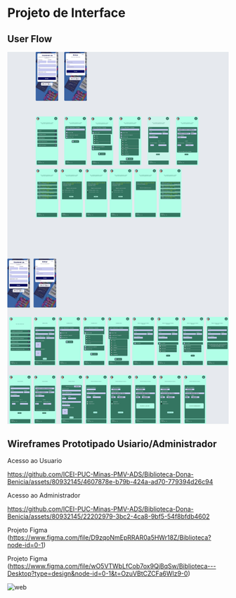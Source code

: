 
# Projeto de Interface


## User Flow

![Exemplo de UserFlow](https://github.com/ICEI-PUC-Minas-PMV-ADS/Biblioteca-Dona-Benicia/blob/main/docs/img/flowuser.jpeg)


## Wireframes Prototipado Usiario/Administrador


Acesso ao Usuario 

https://github.com/ICEI-PUC-Minas-PMV-ADS/Biblioteca-Dona-Benicia/assets/80932145/4607878e-b79b-424a-ad70-779394d26c94

Acesso ao Administrador 



https://github.com/ICEI-PUC-Minas-PMV-ADS/Biblioteca-Dona-Benicia/assets/80932145/22202979-3bc2-4ca8-9bf5-54f8bfdb4602




Projeto Figma (https://www.figma.com/file/D9zqoNmEpRRAR0a5HWr18Z/Biblioteca?node-id=0-1)


Projeto Figma (https://www.figma.com/file/wO5VTWbLfCob7ox9QjBqSw/Biblioteca---Desktop?type=design&node-id=0-1&t=OzuVBtCZCFa6Wlz9-0)


![web](https://github.com/ICEI-PUC-Minas-PMV-ADS/Biblioteca-Dona-Benicia/assets/80932145/62d89b7d-a4f3-4d66-b4da-609eba3eabef)


